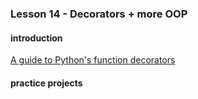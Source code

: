 ### Lesson 14 - Decorators + more OOP
#### introduction
[A guide to Python's function decorators](https://www.thecodeship.com/patterns/guide-to-python-function-decorators/)

#### practice projects
